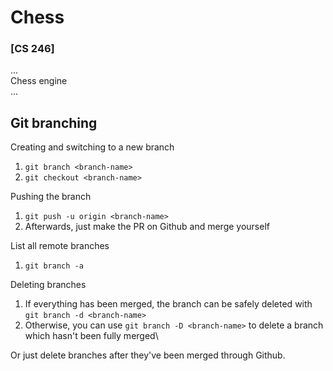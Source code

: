 # Chess

### [CS 246]
...\
Chess engine\
...

## Git branching

Creating and switching to a new branch
1. `git branch <branch-name>`
2. `git checkout <branch-name>`

Pushing the branch
1. `git push -u origin <branch-name>` 
2. Afterwards, just make the PR on Github and merge yourself

List all remote branches
1. `git branch -a`

Deleting branches
1. If everything has been merged, the branch can be safely deleted with `git branch -d <branch-name>` 
2. Otherwise, you can use `git branch -D <branch-name>` to delete a branch which hasn't been fully merged\

Or just delete branches after they've been merged through Github.
